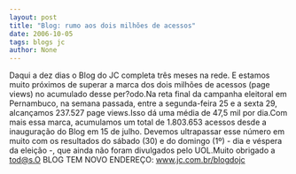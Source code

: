```yaml
---
layout: post
title: "Blog: rumo aos dois milhões de acessos"
date: 2006-10-05
tags: blogs jc
author: None
---
```

Daqui a dez dias o Blog do JC completa três meses na rede. E estamos muito próximos de superar a marca dos dois milhões de acessos (page views) no acumulado desse per?odo.Na reta final da campanha eleitoral em Pernambuco, na semana passada, entre a segunda-feira 25 e a sexta 29, alcançamos 237.527 page views.Isso dá uma média de 47,5 mil por dia.Com mais essa marca, acumulamos um total de 1.803.653 acessos desde a inauguração do Blog em 15 de julho. Devemos ultrapassar esse número em muito com os resultados do sábado (30) e do domingo (1º) - dia e véspera da eleição -, que ainda não foram divulgados pelo UOL.Muito obrigado a tod@s.O BLOG TEM NOVO ENDEREÇO: www.jc.com.br/blogdojc 